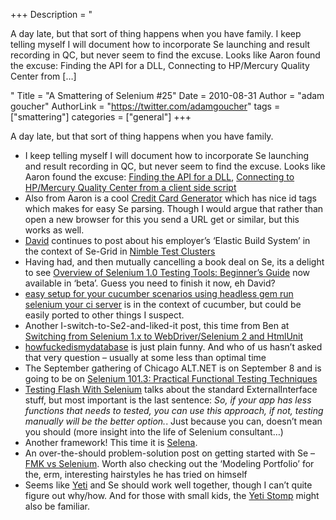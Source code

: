 +++
Description = "<p>A day late, but that sort of thing happens when you have family. I keep telling myself I will document how to incorporate Se launching and result recording in QC, but never seem to find the excuse. Looks like Aaron found the excuse: Finding the API for a DLL, Connecting to HP/Mercury Quality Center from […]</p>"
Title = "A Smattering of Selenium #25"
Date = 2010-08-31
Author = "adam goucher"
AuthorLink = "https://twitter.com/adamgoucher"
tags = ["smattering"]
categories = ["general"]
+++
<p>A day late, but that sort of thing happens when you have family.<br />
</p>
<ul>
<li>I keep telling myself I will document how to incorporate Se launching and result recording in QC, but never seem to find the excuse. Looks like Aaron found the excuse: <a href="http://fijiaaron.wordpress.com/2010/08/28/finding-the-api-for-a-dll/">Finding the API for a DLL</a>, <a href="http://fijiaaron.wordpress.com/2010/08/28/connecting-to-hpmercury-quality-center-from-a-client-side-script/">Connecting to HP/Mercury Quality Center from a client side script</a></li>
<li>Also from Aaron is a cool <a href="http://one-shore.com/aaron/gencc/">Credit Card Generator</a> which has nice id tags which makes for easy Se parsing. Though I would argue that rather than open a new browser for this you send a URL get or similar, but this works as well.</li>
<li><a href="http://scannell.com">David</a> continues to post about his employer&#8217;s &#8216;Elastic Build System&#8217; in the context of Se-Grid in <a href="http://blog.gridcentriclabs.com/2010/08/nimble-test-clusters.html">Nimble Test Clusters</a></li>
<li>Having had, and then mutually cancelling a book deal on Se, its a delight to see <a href="https://www.packtpub.com/selenium-1-0-testing-tools-beginners-guide/book">Overview of Selenium 1.0 Testing Tools: Beginner’s Guide</a> now available in &#8216;beta&#8217;. Guess you need to finish it now, eh David?</li>
<li><a href="http://www.aentos.com/blog/easy-setup-your-cucumber-scenarios-using-headless-gem-run-selenium-your-ci-server">easy setup for your cucumber scenarios using headless gem run selenium your ci server</a> is in the context of cucumber, but could be easily ported to other things I suspect.</li>
<li>Another I-switch-to-Se2-and-liked-it post, this time from Ben at <a href="http://www.simple-talk.com/community/blogs/benadderson/archive/2010/08/26/94208.aspx">Switching from Selenium 1.x to WebDriver/Selenium 2 and HtmlUnit</a></li>
<li><a href="http://howfuckedismydatabase.com/">howfuckedismydatabase</a> is just plain funny. And who of us hasn&#8217;t asked that very question &#8211; usually at some less than optimal time</li>
<li>The September gathering of Chicago ALT.NET is on September 8 and is going to be on <a href="http://chicagoalt.net/event/September2010Meeting-Selenium-101-3-Practical-Functional-Testing-Techniques">Selenium 101.3: Practical Functional Testing Techniques</a></li>
<li><a href="http://vrajasankar.blogspot.com/2010/08/testing-flash-with-selenium.html">Testing Flash With Selenium</a> talks about the standard ExternalInterface stuff, but most important is the last sentence: <i>So, if your app has less functions that needs to tested, you can use this approach, if not, testing manually will be the better option.</i>. Just because you can, doesn&#8217;t mean you should (more insight into the life of Selenium consultant&#8230;)</li>
<li>Another framework! This time it is <a href="http://wiki.github.com/meza/Selena/">Selena</a>.</li>
<li>An over-the-should problem-solution post on getting started with Se &#8211; <a href="http://fmk.incipiatturba.net/2010/08/28/fmk-vs-selenium/">FMK vs Selenium</a>. Worth also checking out the &#8216;Modeling Portfolio&#8217; for the, erm, interesting hairstyles he has tried on himself</li>
<li>Seems like <a href="http://yuilibrary.com/projects/yeti/">Yeti</a> and Se should work well together, though I can&#8217;t quite figure out why/how. And for those with small kids, the <a href="http://youtu.be/8jPlzKNA0ZU">Yeti Stomp</a> might also be familiar.</li>
</ul>

